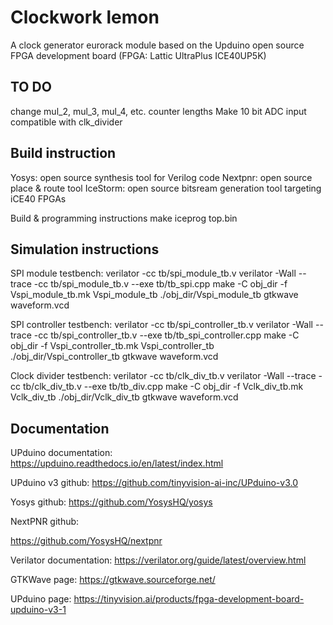 # Clockwork lemon

A clock generator eurorack module based on the Upduino open source FPGA development board (FPGA: Lattic UltraPlus ICE40UP5K)

## TO DO
change mul_2, mul_3, mul_4, etc. counter lengths
Make 10 bit ADC input compatible with clk_divider

## Build instruction

Yosys: open source synthesis tool for Verilog code
Nextpnr: open source place & route tool
IceStorm: open source bitsream generation tool targeting iCE40 FPGAs

Build & programming instructions
    make
    iceprog top.bin

## Simulation instructions

SPI module testbench:
    verilator -cc tb/spi_module_tb.v
    verilator -Wall --trace -cc tb/spi_module_tb.v --exe tb/tb_spi.cpp
    make -C obj_dir -f Vspi_module_tb.mk Vspi_module_tb
    ./obj_dir/Vspi_module_tb
    gtkwave waveform.vcd

SPI controller testbench:
    verilator -cc tb/spi_controller_tb.v
    verilator -Wall --trace -cc tb/spi_controller_tb.v --exe tb/tb_spi_controller.cpp
    make -C obj_dir -f Vspi_controller_tb.mk Vspi_controller_tb
    ./obj_dir/Vspi_controller_tb
    gtkwave waveform.vcd

Clock divider testbench:
    verilator -cc tb/clk_div_tb.v
    verilator -Wall --trace -cc tb/clk_div_tb.v --exe tb/tb_div.cpp
    make -C obj_dir -f Vclk_div_tb.mk Vclk_div_tb
    ./obj_dir/Vclk_div_tb
    gtkwave waveform.vcd

## Documentation

UPduino documentation:
https://upduino.readthedocs.io/en/latest/index.html

UPduino v3 github:
https://github.com/tinyvision-ai-inc/UPduino-v3.0

Yosys github:
https://github.com/YosysHQ/yosys

NextPNR github:

https://github.com/YosysHQ/nextpnr

Verilator documentation:
https://verilator.org/guide/latest/overview.html

GTKWave page:
https://gtkwave.sourceforge.net/

UPduino page:
https://tinyvision.ai/products/fpga-development-board-upduino-v3-1